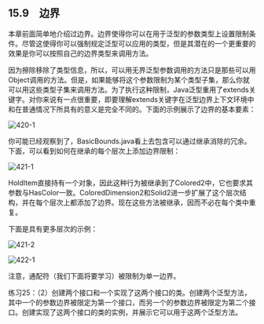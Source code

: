 ## 15.9　边界

本章前面简单地介绍过边界。边界使得你可以在用于泛型的参数类型上设置限制条件。尽管这使得你可以强制规定泛型可以应用的类型，但是其潜在的一个更重要的效果是你可以按照自己的边界类型来调用方法。

因为擦除移除了类型信息，所以，可以用无界泛型参数调用的方法只是那些可以用Object调用的方法。但是，如果能够将这个参数限制为某个类型子集，那么你就可以用这些类型子集来调用方法。为了执行这种限制，Java泛型重用了extends关键字。对你来说有一点很重要，即要理解extends关键字在泛型边界上下文环境中和在普通情况下所具有的意义是完全不同的。下面的示例展示了边界的基本要素：

![420-1](../Images/image03249.jpeg)

你可能已经观察到了，BasicBounds.java看上去包含可以通过继承消除的冗余。下面，可以看到如何在继承的每个层次上添加边界限制：

![421-1](../Images/image03250.jpeg)

HoldItem直接持有一个对象，因此这种行为被继承到了Colored2中，它也要求其参数与HasColor一致。ColoredDimension2和Solid2进一步扩展了这个层次结构，并在每个层次上都添加了边界。现在这些方法被继承，因而不必在每个类中重复。

下面是具有更多层次的示例：

![421-2](../Images/image03251.jpeg)

![422-1](../Images/image03252.jpeg)

注意，通配符（我们下面将要学习）被限制为单一边界。

练习25：（2）创建两个接口和一个实现了这两个接口的类。创建两个泛型方法，其中一个的参数边界被限定为第一个接口，而另一个的参数边界被限定为第二个接口。创建实现了这两个接口的类的实例，并展示它可以用于这两个泛型方法。